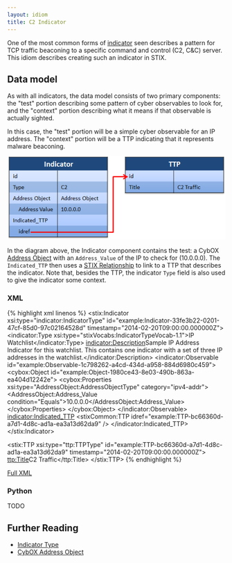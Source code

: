 ```yaml
---
layout: idiom
title: C2 Indicator
---
```


One of the most common forms of [indicator](/idioms/indicator) seen describes a pattern for TCP traffic beaconing to a specific command and control (C2, C&C) server. This idiom describes creating such an indicator in STIX.

## Data model

As with all indicators, the data model consists of two primary components: the "test" portion describing some pattern of cyber observables to look for, and the "context" portion describing what it means if that observable is actually sighted.

In this case, the "test" portion will be a simple cyber observable for an IP address. The "context" portion will be a TTP indicating that it represents malware beaconing.

![IP Address Indicator Diagram](diagram.png)

In the diagram above, the Indicator component contains the test: a CybOX [Address Object](/documentation/AddressObj/AddressObjectType/) with an `Address_Value` of the IP to check for (10.0.0.0). The `Indicated_TTP` then uses a [STIX Relationship](idioms/relationships) to link to a TTP that describes the indicator. Note that, besides the TTP, the indicator `Type` field is also used to give the indicator some context.

### XML

{% highlight xml linenos %}
<stix:Indicator xsi:type="indicator:IndicatorType" id="example:Indicator-33fe3b22-0201-47cf-85d0-97c02164528d" timestamp="2014-02-20T09:00:00.000000Z">
    <indicator:Type xsi:type="stixVocabs:IndicatorTypeVocab-1.1">IP Watchlist</indicator:Type>
    <indicator:Description>Sample IP Address Indicator for this watchlist. This contains one indicator with a set of three IP addresses in the watchlist.</indicator:Description>
    <indicator:Observable  id="example:Observable-1c798262-a4cd-434d-a958-884d6980c459">
        <cybox:Object id="example:Object-1980ce43-8e03-490b-863a-ea404d12242e">
            <cybox:Properties xsi:type="AddressObject:AddressObjectType" category="ipv4-addr">
                <AddressObject:Address_Value condition="Equals">10.0.0.0</AddressObject:Address_Value>
            </cybox:Properties>
        </cybox:Object>
    </indicator:Observable>
    <indicator:Indicated_TTP>
        <stixCommon:TTP idref="example:TTP-bc66360d-a7d1-4d8c-ad1a-ea3a13d62da9" />
    </indicator:Indicated_TTP>
</stix:Indicator>
<!-- SNIP -->
<stix:TTP xsi:type="ttp:TTPType" id="example:TTP-bc66360d-a7d1-4d8c-ad1a-ea3a13d62da9" timestamp="2014-02-20T09:00:00.000000Z">
    <ttp:Title>C2 Traffic</ttp:Title>
</stix:TTP>
{% endhighlight %}

[Full XML](ip-indicator.xml)

### Python

TODO

## Further Reading

* [Indicator Type](/documentation/indicator/IndicatorType)
* [CybOX Address Object](/documentation/AddressObj/AddressObjectType)